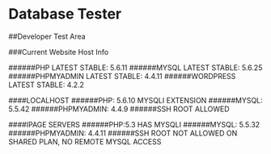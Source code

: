 # Database Tester
##Developer Test Area

###Current Website Host Info

######PHP LATEST STABLE: 5.6.11
######MYSQL LATEST STABLE: 5.6.25
######PHPMYADMIN LATEST STABLE: 4.4.11
######WORDPRESS LATEST STABLE: 4.2.2

####LOCALHOST
######PHP: 5.6.10 MYSQLI EXTENSION
######MYSQL: 5.5.42
######PHPMYADMIN: 4.4.9
######SSH ROOT ALLOWED

####IPAGE SERVERS
######PHP:5.3 HAS MYSQLI
######MYSQL: 5.5.32
######PHPMYADMIN: 4.4.11
######SSH ROOT NOT ALLOWED ON SHARED PLAN, NO REMOTE MYSQL ACCESS
